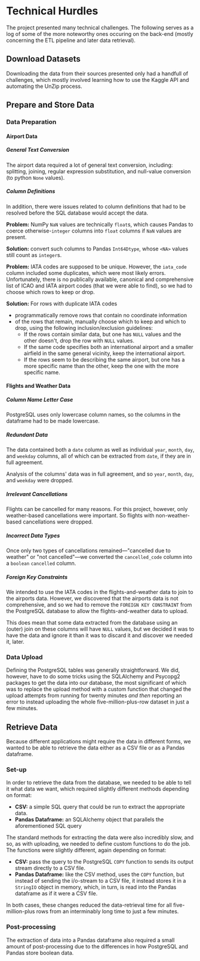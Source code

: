 # Technical Hurdles

The project presented many technical challenges. The following serves as a log of some of the more noteworthy ones occuring on the back-end (mostly concerning the ETL pipeline and later data retrieval).

## Download Datasets

Downloading the data from their sources presented only had a handfull of challenges, which mostly involved learning how to use the Kaggle API and automating the UnZip process.

## Prepare and Store Data

### Data Preparation

#### Airport Data

##### General Text Conversion

The airport data required a lot of general text conversion, including: splitting, joining, regular expression substitution, and null-value conversion (to python `None` values).

##### Column Definitions

In addition, there were issues related to column definitions that had to be resolved before the SQL database would accept the data.

**Problem:** NumPy `NaN` values are technically `float`s, which causes Pandas to coerce otherwise-`integer` columns into `float` columns if `NaN` values are present.

**Solution:** convert such columns to Pandas `Int64Dtype`, whose `<NA>` values still count as `integer`s.

**Problem:** IATA codes are supposed to be unique. However, the `iata_code` column included some duplicates, which were most likely errors. Unfortunately, there is no publically available, canonical and comprehensive list of ICAO and IATA airport codes (that we were able to find), so we had to choose which rows to keep or drop.

**Solution:** For rows with duplicate IATA codes
- programmatically remove rows that contain no coordinate information
- of the rows that remain, manually choose which to keep and which to drop, using the following inclusion/exclusion guidelines:
  - If the rows contain similar data, but one has `NULL` values and the other doesn't, drop the row with `NULL` values.
  - If the same code specifies both an international airport and a smaller airfield in the same general vicinity, keep the international airport.
  - If the rows seem to be describing the same airport, but one has a more specific name than the other, keep the one with the more specific name.

#### Flights and Weather Data

##### Column Name Letter Case

PostgreSQL uses only lowercase column names, so the columns in the dataframe had to be made lowercase.

##### Redundant Data

The data contained both a `date` column as well as individual `year`, `month`, `day`, and `weekday` columns, all of which can be extracted from `date`, if they are in full agreement.

Analysis of the columns' data was in full agreement, and so `year`, `month`, `day`, and `weekday` were dropped.

##### Irrelevant Cancellations

Flights can be cancelled for many reasons. For this project, however, only weather-based cancellations were important. So flights with non-weather-based cancellations were dropped.

##### Incorrect Data Types

Once only two types of cancellations remained—"cancelled due to weather" or "not cancelled"—we converted the `cancelled_code` column into a `boolean` `cancelled` column.

##### Foreign Key Constraints

We intended to use the IATA codes in the flights-and-weather data to join to the airports data. However, we discovered that the airports data is not comprehensive, and so we had to remove the `FOREIGN KEY CONSTRAINT` from the PostgreSQL database to allow the flights-and-weather data to upload.

This does mean that some data extracted from the database using an (outer) join on these columns will have `NULL` values, but we decided it was to have the data and ignore it than it was to discard it and discover we needed it, later.

### Data Upload

Defining the PostgreSQL tables was generally straightforward. We did, however, have to do some tricks using the SQLAlchemy and Psycopg2 packages to get the data into our database, the most significant of which was to replace the upload method with a custom function that changed the upload attempts from running for twenty minutes *and then* reporting an error to instead uploading the whole five-million-plus-row dataset in just a few minutes.

## Retrieve Data

Because different applications might require the data in different forms, we wanted to be able to retrieve the data either as a CSV file or as a Pandas dataframe.

### Set-up

In order to retrieve the data from the database, we needed to be able to tell it what data we want, which required slightly different methods depending on format:
- **CSV:** a simple SQL query that could be run to extract the appropriate data.
- **Pandas Dataframe:** an SQLAlchemy object that parallels the aforementioned SQL query

The standard methods for extracting the data were also incredibly slow, and so, as with uploading, we needed to define custom functions to do the job. The functions were slightly different, again depending on format:
- **CSV:** pass the query to the PostgreSQL `COPY` function to sends its output stream directly to a CSV file.
- **Pandas Dataframe:** like the CSV method, uses the `COPY` function, but instead of sending the i/o-stream to a CSV file, it instead stores it in a `StringIO` object in memory, which, in turn, is read into the Pandas dataframe as if it were a CSV file.

In both cases, these changes reduced the data-retrieval time for all five-million-plus rows from an interminably long time to just a few minutes.

### Post-processing

The extraction of data into a Pandas dataframe also required a small amount of post-processing due to the differences in how PostgreSQL and Pandas store boolean data.
